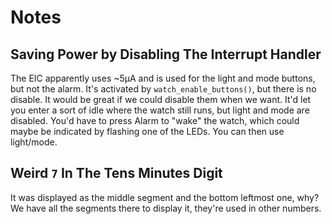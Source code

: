 # Notes

## Saving Power by Disabling The Interrupt Handler
The EIC apparently uses ~5µA and is used for the light and mode buttons, but not the alarm. It's activated by `watch_enable_buttons()`, but there is no disable. It would be great if we could disable them when we want. It'd let you enter a sort of idle where the watch still runs, but light and mode are disabled. You'd have to press Alarm to "wake" the watch, which could maybe be indicated by flashing one of the LEDs. You can then use light/mode.

## Weird `7` In The Tens Minutes Digit
It was displayed as the middle segment and the bottom leftmost one, why? We have all the segments there to display it, they're used in other numbers.